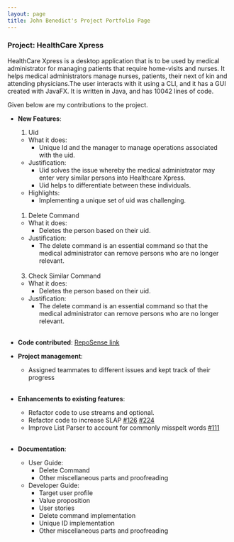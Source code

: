 ```yaml
---
layout: page
title: John Benedict's Project Portfolio Page
---
```


### Project: HealthCare Xpress

HealthCare Xpress is a desktop application that is to be used by medical administrator for managing patients that require home-visits and nurses. It helps medical administrators manage nurses, patients, their next of kin and attending physicians.The user interacts with it using a CLI, and it has a GUI created with JavaFX. It is written in Java, and has 10042 lines of code.

Given below are my contributions to the project.

- **New Features**:

  1.  Uid

  - What it does:
    - Unique Id and the manager to manage operations associated with the uid.
  - Justification:
    - Uid solves the issue whereby the medical administrator may enter very similar persons into Healthcare Xpress.
    - Uid helps to differentiate between these individuals.
  - Highlights:
    - Implementing a unique set of uid was challenging.
      <br></br>

  1. Delete Command

  - What it does:
    - Deletes the person based on their uid.
  - Justification:
    - The delete command is an essential command so that the medical administrator can remove persons who are no longer relevant.
      <br></br>

  3. Check Similar Command

  - What it does:
    - Deletes the person based on their uid.
  - Justification:
    - The delete command is an essential command so that the medical administrator can remove persons who are no longer relevant.
      <br></br>

- **Code contributed**: [RepoSense link](https://nus-cs2103-ay2223s1.github.io/tp-dashboard/?search=ay2223s1-cs2103-f13-4&sort=groupTitle&sortWithin=title&timeframe=commit&mergegroup=&groupSelect=groupByRepos&breakdown=true&checkedFileTypes=docs~functional-code~test-code~other&since=2022-09-16&tabOpen=true&tabType=authorship&tabAuthor=johnbenedictyan&tabRepo=AY2223S1-CS2103-F13-4%2Ftp%5Bmaster%5D&authorshipIsMergeGroup=false&authorshipFileTypes=docs~functional-code~test-code&authorshipIsBinaryFileTypeChecked=false&authorshipIsIgnoredFilesChecked=false)

- **Project management**:

  - Assigned teammates to different issues and kept track of their progress
    <br></br>

- **Enhancements to existing features**:

  - Refactor code to use streams and optional.
  - Refactor code to increase SLAP [#126](https://github.com/AY2223S1-CS2103-F13-4/tp/pull/126) [#224](https://github.com/AY2223S1-CS2103-F13-4/tp/pull/224)
  - Improve List Parser to account for commonly misspelt words [#111](https://github.com/AY2223S1-CS2103-F13-4/tp/pull/111)
    <br></br>

- **Documentation**:

  - User Guide:
    - Delete Command
    - Other miscellaneous parts and proofreading
  - Developer Guide:
    - Target user profile
    - Value proposition
    - User stories
    - Delete command implementation
    - Unique ID implementation
    - Other miscellaneous parts and proofreading
      <br></br>
